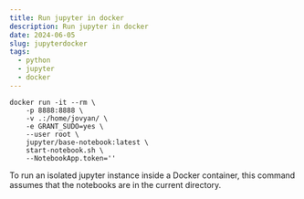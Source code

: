 ```yaml
---
title: Run jupyter in docker
description: Run jupyter in docker
date: 2024-06-05
slug: jupyterdocker
tags:
  - python
  - jupyter
  - docker
---
```



```code
docker run -it --rm \
    -p 8888:8888 \
    -v .:/home/jovyan/ \
    -e GRANT_SUDO=yes \
    --user root \
    jupyter/base-notebook:latest \
    start-notebook.sh \
    --NotebookApp.token=''

```

To run an isolated jupyter instance inside a Docker container, this command
assumes that the notebooks are in the current directory.
